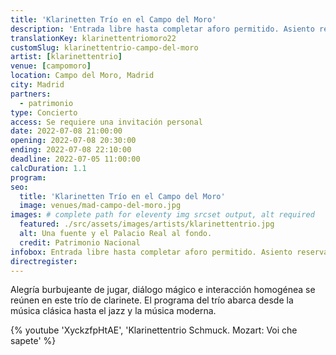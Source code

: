 ```yaml
---
title: 'Klarinetten Trío en el Campo del Moro'
description: 'Entrada libre hasta completar aforo permitido. Asiento reservado solo con invitación personal de la Fundación Goethe.'
translationKey: klarinettentriomoro22
customSlug: klarinettentrio-campo-del-moro
artist: [klarinettentrio]
venue: [campomoro]
location: Campo del Moro, Madrid
city: Madrid
partners:
  - patrimonio
type: Concierto
access: Se requiere una invitación personal
date: 2022-07-08 21:00:00
opening: 2022-07-08 20:30:00
ending: 2022-07-08 22:10:00
deadline: 2022-07-05 11:00:00
calcDuration: 1.1
program:
seo:
  title: 'Klarinetten Trío en el Campo del Moro'
  image: venues/mad-campo-del-moro.jpg
images: # complete path for eleventy img srcset output, alt required
  featured: ./src/assets/images/artists/klarinettentrio.jpg
  alt: Una fuente y el Palacio Real al fondo.
  credit: Patrimonio Nacional
infobox: Entrada libre hasta completar aforo permitido. Asiento reservado solo con invitación personal de la Fundación Goethe.
directregister:
---
```


Alegría burbujeante de jugar, diálogo mágico e interacción homogénea se reúnen en este trío de clarinete. El programa del trío abarca desde la música clásica hasta el jazz y la música moderna.

{% youtube 'XyckzfpHtAE', 'Klarinettentrio Schmuck. Mozart: Voi che sapete' %}
